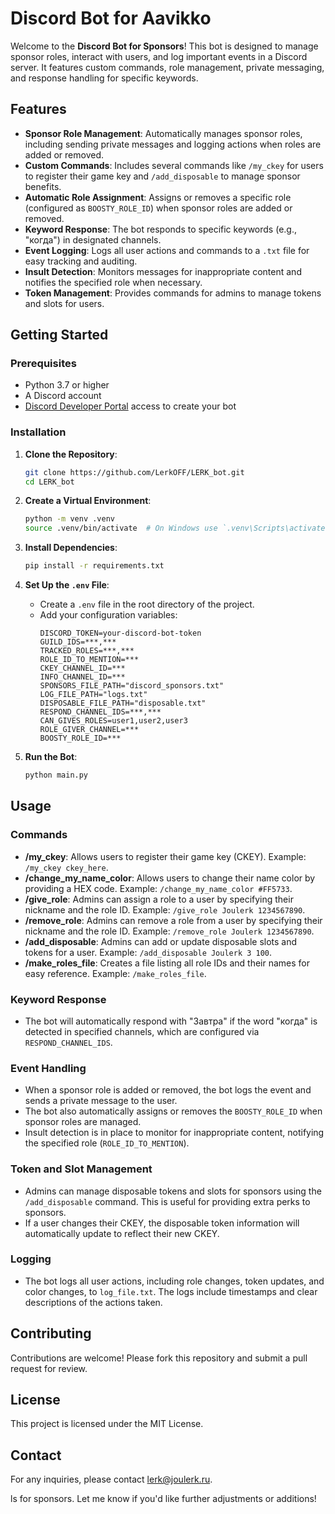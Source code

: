 # Discord Bot for Aavikko

Welcome to the **Discord Bot for Sponsors**! This bot is designed to manage sponsor roles, interact with users, and log important events in a Discord server. It features custom commands, role management, private messaging, and response handling for specific keywords.

## Features

- **Sponsor Role Management**: Automatically manages sponsor roles, including sending private messages and logging actions when roles are added or removed.
- **Custom Commands**: Includes several commands like `/my_ckey` for users to register their game key and `/add_disposable` to manage sponsor benefits.
- **Automatic Role Assignment**: Assigns or removes a specific role (configured as `BOOSTY_ROLE_ID`) when sponsor roles are added or removed.
- **Keyword Response**: The bot responds to specific keywords (e.g., "когда") in designated channels.
- **Event Logging**: Logs all user actions and commands to a `.txt` file for easy tracking and auditing.
- **Insult Detection**: Monitors messages for inappropriate content and notifies the specified role when necessary.
- **Token Management**: Provides commands for admins to manage tokens and slots for users.

## Getting Started

### Prerequisites

- Python 3.7 or higher
- A Discord account
- [Discord Developer Portal](https://discord.com/developers/applications) access to create your bot

### Installation

1. **Clone the Repository**:
    ```bash
    git clone https://github.com/LerkOFF/LERK_bot.git
    cd LERK_bot
    ```

2. **Create a Virtual Environment**:
    ```bash
    python -m venv .venv
    source .venv/bin/activate  # On Windows use `.venv\Scripts\activate`
    ```

3. **Install Dependencies**:
    ```bash
    pip install -r requirements.txt
    ```

4. **Set Up the `.env` File**:
    - Create a `.env` file in the root directory of the project.
    - Add your configuration variables:
      ```env
      DISCORD_TOKEN=your-discord-bot-token
      GUILD_IDS=***,***
      TRACKED_ROLES=***,***
      ROLE_ID_TO_MENTION=***
      CKEY_CHANNEL_ID=***
      INFO_CHANNEL_ID=***
      SPONSORS_FILE_PATH="discord_sponsors.txt"
      LOG_FILE_PATH="logs.txt"
      DISPOSABLE_FILE_PATH="disposable.txt"
      RESPOND_CHANNEL_IDS=***,***
      CAN_GIVES_ROLES=user1,user2,user3
      ROLE_GIVER_CHANNEL=***
      BOOSTY_ROLE_ID=***
      ```

5. **Run the Bot**:
    ```bash
    python main.py
    ```

## Usage

### Commands

- **/my_ckey**: Allows users to register their game key (CKEY). Example: `/my_ckey ckey_here`.
- **/change_my_name_color**: Allows users to change their name color by providing a HEX code. Example: `/change_my_name_color #FF5733`.
- **/give_role**: Admins can assign a role to a user by specifying their nickname and the role ID. Example: `/give_role Joulerk 1234567890`.
- **/remove_role**: Admins can remove a role from a user by specifying their nickname and the role ID. Example: `/remove_role Joulerk 1234567890`.
- **/add_disposable**: Admins can add or update disposable slots and tokens for a user. Example: `/add_disposable Joulerk 3 100`.
- **/make_roles_file**: Creates a file listing all role IDs and their names for easy reference. Example: `/make_roles_file`.

### Keyword Response

- The bot will automatically respond with "Завтра" if the word "когда" is detected in specified channels, which are configured via `RESPOND_CHANNEL_IDS`.

### Event Handling

- When a sponsor role is added or removed, the bot logs the event and sends a private message to the user.
- The bot also automatically assigns or removes the `BOOSTY_ROLE_ID` when sponsor roles are managed.
- Insult detection is in place to monitor for inappropriate content, notifying the specified role (`ROLE_ID_TO_MENTION`).

### Token and Slot Management

- Admins can manage disposable tokens and slots for sponsors using the `/add_disposable` command. This is useful for providing extra perks to sponsors.
- If a user changes their CKEY, the disposable token information will automatically update to reflect their new CKEY.

### Logging

- The bot logs all user actions, including role changes, token updates, and color changes, to `log_file.txt`. The logs include timestamps and clear descriptions of the actions taken.

## Contributing

Contributions are welcome! Please fork this repository and submit a pull request for review.

## License

This project is licensed under the MIT License.

## Contact

For any inquiries, please contact [lerk@joulerk.ru](mailto:lerk@joulerk.ru).

ls for sponsors. Let me know if you'd like further adjustments or additions!
